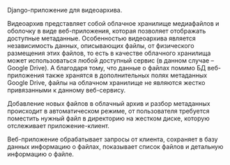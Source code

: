 Django-приложение для видеоархива.

Видеоархив представляет собой облачное хранилище медиафайлов и оболочку в виде веб-приложения, которая позволяет отображать доступные метаданные. Особенностью видеоархива является независимость данных, описывающих файлы, от физического размещения этих файлов, то есть в качестве облачного хранилища может использоваться любой доступный сервис (в данном случае – Google Drive). А благодаря тому, что данные о файлах помимо БД веб-приложения также хранятся в дополнительных полях метаданных Google Drive, файлы на облачном хранилище не являются жестко привязанными к данному веб-сервису.

Добавление новых файлов в облачный архив и разбор метаданных происходит в автоматическом режиме, от пользователя требуется поместить нужный файл в директорию на жестком диске, которую отслеживает приложение-клиент.

Веб-приложение обрабатывает запросы от клиента, сохраняет в базу данных информацию о файлах, показывает список файлов и детальную информацию о файле.
